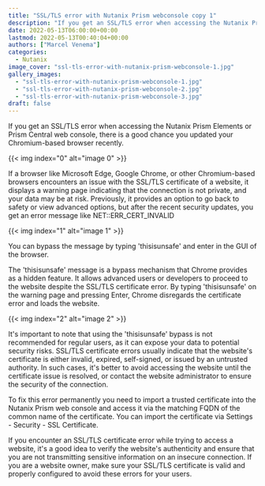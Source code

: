 ```yaml
---
title: "SSL/TLS error with Nutanix Prism webconsole copy 1"
description: "If you get an SSL/TLS error when accessing the Nutanix Prism Elements or  Prism Central web console, there is a good chance you updated your Chromium-based browser recently.If a browser like Microsoft Edge, Google Chrome, or other Chromium-based browsers encounters an issue with the SSL/TLS certificate of a website, it displays a warning page indicating that the connection is not private, and your data may be at risk. Previously, it provides an option to go back to safety or view advanced option"
date: 2022-05-13T06:00:00+00:00
lastmod: 2022-05-13T00:40:04+00:00
authors: ["Marcel Venema"]
categories:
  - Nutanix
image_cover: "ssl-tls-error-with-nutanix-prism-webconsole-1.jpg"
gallery_images:
  - "ssl-tls-error-with-nutanix-prism-webconsole-1.jpg"
  - "ssl-tls-error-with-nutanix-prism-webconsole-2.jpg"
  - "ssl-tls-error-with-nutanix-prism-webconsole-3.jpg"
draft: false
---
```


If you get an SSL/TLS error when accessing the Nutanix Prism Elements or Prism Central web console, there is a good chance you updated your Chromium-based browser recently.

{{< img index="0" alt="image 0" >}}

If a browser like Microsoft Edge, Google Chrome, or other Chromium-based browsers encounters an issue with the SSL/TLS certificate of a website, it displays a warning page indicating that the connection is not private, and your data may be at risk. Previously, it provides an option to go back to safety or view advanced options, but after the recent security updates, you get an error message like NET::ERR_CERT_INVALID

{{< img index="1" alt="image 1" >}}

You can bypass the message by typing 'thisisunsafe' and enter in the GUI of the browser.

The 'thisisunsafe' message is a bypass mechanism that Chrome provides as a hidden feature. It allows advanced users or developers to proceed to the website despite the SSL/TLS certificate error. By typing 'thisisunsafe' on the warning page and pressing Enter, Chrome disregards the certificate error and loads the website.

{{< img index="2" alt="image 2" >}}

It's important to note that using the 'thisisunsafe' bypass is not recommended for regular users, as it can expose your data to potential security risks. SSL/TLS certificate errors usually indicate that the website's certificate is either invalid, expired, self-signed, or issued by an untrusted authority. In such cases, it's better to avoid accessing the website until the certificate issue is resolved, or contact the website administrator to ensure the security of the connection.

To fix this error permanently you need to import a trusted certificate into the Nutanix Prism web console and access it via the matching FQDN of the common name of the certificate. You can import the certificate via Settings - Security - SSL Certificate.

If you encounter an SSL/TLS certificate error while trying to access a website, it's a good idea to verify the website's authenticity and ensure that you are not transmitting sensitive information on an insecure connection. If you are a website owner, make sure your SSL/TLS certificate is valid and properly configured to avoid these errors for your users.
